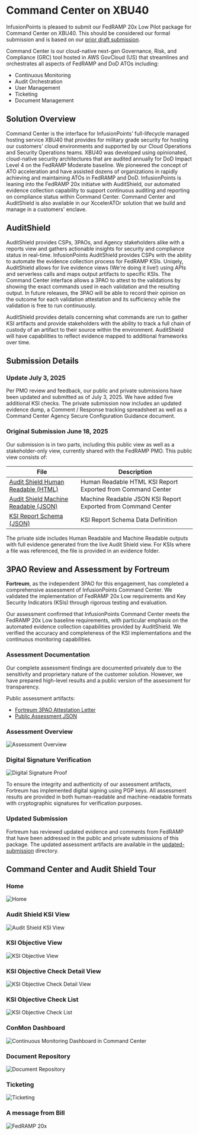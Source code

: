 # Command Center on XBU40
InfusionPoints is pleased to submit our FedRAMP 20x Low Pilot package for Command Center on XBU40. This should be considered our formal submission and is based on our [prior draft submission](https://github.com/InfusionPoints/infpts_fedramp20x_draft).

Command Center is our cloud-native next-gen Governance, Risk, and Compliance (GRC) tool hosted in AWS GovCloud (US) that streamlines and orchestrates all aspects of FedRAMP and DoD ATOs including:

- Continuous Monitoring
- Audit Orchestration
- User Management
- Ticketing
- Document Management

## Solution Overview
Command Center is the interface for InfusionPoints' full-lifecycle managed hosting service XBU40 that provides for military grade security for hosting our customers' cloud environments and supported by our Cloud Operations and Security Operations teams. XBU40 was developed using opinionated, cloud-native security architectures that are audited annually for DoD Impact Level 4 on the FedRAMP Moderate baseline. We pioneered the concept of ATO acceleration and have assisted dozens of organizations in rapidly achieving and maintaining ATOs in FedRAMP and DoD. InfusionPoints is leaning into the FedRAMP 20x initiatve with AuditShield, our automated evidence collection capability to support continuous auditing and reporting on compliance status within Command Center. Command Center and AuditShield is also available in our XccelerATOr solution that we build and manage in a customers' enclave.

## AuditShield
AuditShield provides CSPs, 3PAOs, and Agency stakeholders alike with a reports view and gathers actionable insights for security and compliance status in real-time. InfusionPoints AuditShield provides CSPs with the ability to automate the evidence collection process for FedRAMP KSIs. Uniqely, AuditShield allows for live evidence views (We're doing it live!) using APIs and serverless calls and maps output artifacts to specific KSIs. The Command Center interface allows a 3PAO to attest to the validations by showing the exact commands used in each validation and the resulting output. In future releases, the 3PAO will be able to record their opinion on the outcome for each validation attestation and its sufficiency while the validation is free to run continuously. 

AuditShield provides details concerning what commands are run to gather KSI artifacts and provide stakeholders with the ability to track a full chain of custody of an artifact to their source within the environment. AuditShield will have capabilities to reflect evidence mapped to additional frameworks over time. 

## Submission Details
### Update July 3, 2025
Per PMO review and feedback, our public and private submissions have been updated and submitted as of July 3, 2025. We have added five additional KSI checks. The private submission now includes an updated evidence dump, a Comment / Response tracking spreadsheet as well as a Command Center Agency Secure Configuration Guidance document. 

### Original Submission June 18, 2025

Our submission is in two parts, including this public view as well as a stakeholder-only view, currently shared with the FedRAMP PMO. This public view consists of:

| File | Description |
|----------|----------|
| [Audit Shield Human Readable (HTML)](https://html-preview.github.io/?url=https://github.com/InfusionPoints/fedramp20x-low-pilot-final/blob/master/auditshield/AuditShield_Dashboard.html)    |  Human Readable HTML KSI Report Exported from Command Center  |
| [Audit Shield Machine Readable (JSON)](ksi_report_redacted.json)    |  Machine Readable JSON KSI Report Exported from Command Center  |
| [KSI Report Schema (JSON)](schema.json)    |  KSI Report Schema Data Definition  |

The private side includes Human Readable and Machine Readable outputs with full evidence generated from the live Audit Shield view. For KSIs where a file was referenced, the file is provided in an evidence folder.

## 3PAO Review and Assessment by Fortreum

**Fortreum**, as the independent 3PAO for this engagement, has completed a comprehensive assessment of InfusionPoints Command Center. We validated the implementation of FedRAMP 20x Low requirements and Key Security Indicators (KSIs) through rigorous testing and evaluation.

Our assessment confirmed that InfusionPoints Command Center meets the FedRAMP 20x Low baseline requirements, with particular emphasis on the automated evidence collection capabilities provided by AuditShield. We verified the accuracy and completeness of the KSI implementations and the continuous monitoring capabilities.

### Assessment Documentation

Our complete assessment findings are documented privately due to the sensitivity and proprietary nature of the customer solution. However, we have prepared high-level results and a public version of the assessment for transparency.

Public assessment artifacts:
- [Fortreum 3PAO Attestation Letter](3pao-fortreum/InfusionPoints-FedRAMP_20x_KSIs-FINAL-Leter-06092025.pdf)
- [Public Assessment JSON](3pao-fortreum/infpts_command_center_assessment_public.json)

### Assessment Overview
![Assessment Overview](3pao-fortreum/initial-submission/infpt-assessment-overview.png)

### Digital Signature Verification
![Digital Signature Proof](3pao-fortreum/initial-submission/signed-json-proof.png)

To ensure the integrity and authenticity of our assessment artifacts, Fortreum has implemented digital signing using PGP keys. All assessment results are provided in both human-readable and machine-readable formats with cryptographic signatures for verification purposes.

### Updated Submission

Fortreum has reviewed updated evidence and comments from FedRAMP that have been addressed in the public and private submissions of this package. The updated assessment artifacts are available in the [updated-submission](3pao-fortreum/updated-submission/) directory.

## Command Center and Audit Shield Tour
### Home
![Home](img/home.png)

### Audit Shield KSI View
![Audit Shield KSI View](img/as-1.png)

### KSI Objective View
![KSI Objective View](img/as-2.png)

### KSI Objective Check Detail View
![KSI Objective Check Detail View](img/as-4.png)

### KSI Objective Check List
![KSI Objective Check List](img/as-5.png)

### ConMon Dashboard
![Continuous Monitoring Dashboard in Command Center](img/conmon.png)

### Document Repository
![Document Repository](img/document_repository.png)

### Ticketing
![Ticketing](img/ticketing.png)

### A message from Bill
![FedRAMP 20x](img/do-it-live.png)